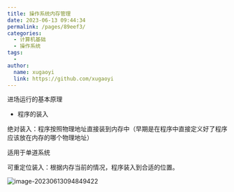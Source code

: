 ```yaml
---
title: 操作系统内存管理
date: 2023-06-13 09:44:34
permalink: /pages/89eef3/
categories:
  - 计算机基础
  - 操作系统
tags:
  - 
author: 
  name: xugaoyi
  link: https://github.com/xugaoyi
---
```

进场运行的基本原理

- 程序的装入

绝对装入：程序按照物理地址直接装到内存中（早期是在程序中直接定义好了程序应该放在内存的哪个物理地址）

适用于单道系统

可重定位装入：根据内存当前的情况，程序装入到合适的位置。







![image-20230613094849422](https://2290653824-github-io.oss-cn-hangzhou.aliyuncs.com/image-20230613094849422.png)


